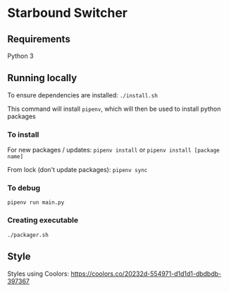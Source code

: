 # Starbound Switcher

## Requirements

Python 3

## Running locally

To ensure dependencies are installed:
`./install.sh`

This command will install `pipenv`, which will then be used to install python packages

### To install

For new packages / updates:
`pipenv install` or `pipenv install [package name]`

From lock (don't update packages):
`pipenv sync`

### To debug

`pipenv run main.py`

### Creating executable

`./packager.sh`

## Style

Styles using Coolors:
https://coolors.co/20232d-554971-d1d1d1-dbdbdb-397367

